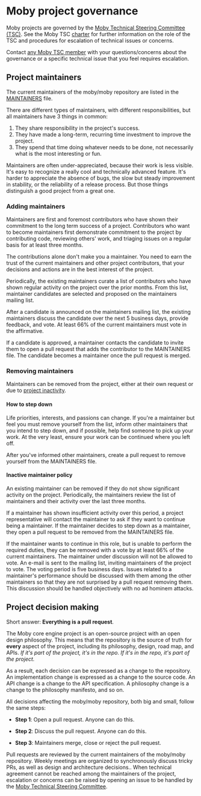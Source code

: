 # Moby project governance

Moby projects are governed by the [Moby Technical Steering Committee (TSC)](https://github.com/moby/tsc).
See the Moby TSC [charter](https://github.com/moby/tsc/blob/master/README.md) for
further information on the role of the TSC and procedures for escalation
of technical issues or concerns.

Contact [any Moby TSC member](https://github.com/moby/tsc/blob/master/MEMBERS.md) with your questions/concerns about the governance or a specific technical 
issue that you feel requires escalation.

## Project maintainers

The current maintainers of the moby/moby repository are listed in the
[MAINTAINERS](/MAINTAINERS) file.

There are different types of maintainers, with different responsibilities, but
all maintainers have 3 things in common:

 1. They share responsibility in the project's success.
 2. They have made a long-term, recurring time investment to improve the project.
 3. They spend that time doing whatever needs to be done, not necessarily what is the most interesting or fun.

Maintainers are often under-appreciated, because their work is less visible.
It's easy to recognize a really cool and technically advanced feature. It's harder
to appreciate the absence of bugs, the slow but steady improvement in stability,
or the reliability of a release process. But those things distinguish a good
project from a great one.

### Adding maintainers

Maintainers are first and foremost contributors who have shown their
commitment to the long term success of a project. Contributors who want to
become maintainers first demonstrate commitment to the project by contributing
code, reviewing others' work, and triaging issues on a regular basis for at
least three months.

The contributions alone don't make you a maintainer. You need to earn the
trust of the current maintainers and other project contributors, that your
decisions and actions are in the best interest of the project.

Periodically, the existing maintainers curate a list of contributors who have
shown regular activity on the project over the prior months. From this
list, maintainer candidates are selected and proposed on the maintainers
mailing list.

After a candidate is announced on the maintainers mailing list, the
existing maintainers discuss the candidate over the next 5 business days,
provide feedback, and vote. At least 66% of the current maintainers must
vote in the affirmative.

If a candidate is approved, a maintainer contacts the candidate to
invite them to open a pull request that adds the contributor to
the MAINTAINERS file. The candidate becomes a maintainer once the pull
request is merged.

### Removing maintainers

Maintainers can be removed from the project, either at their own request
or due to [project inactivity](#inactive-maintainer-policy).

#### How to step down

Life priorities, interests, and passions can change. If you're a maintainer but
feel you must remove yourself from the list, inform other maintainers that you
intend to step down, and if possible, help find someone to pick up your work.
At the very least, ensure your work can be continued where you left off.

After you've informed other maintainers, create a pull request to remove
yourself from the MAINTAINERS file.

#### Inactive maintainer policy

An existing maintainer can be removed if they do not show significant activity
on the project. Periodically, the maintainers review the list of maintainers
and their activity over the last three months.

If a maintainer has shown insufficient activity over this period, a project
representative will contact the maintainer to ask if they want to continue
being a maintainer. If the maintainer decides to step down as a maintainer,
they open a pull request to be removed from the MAINTAINERS file.

If the maintainer wants to continue in this role, but is unable to perform the
required duties, they can be removed with a vote by at least 66% of the current
maintainers. The maintainer under discussion will not be allowed to vote. An
e-mail is sent to the mailing list, inviting maintainers of the project to
vote. The voting period is five business days. Issues related to a maintainer's
performance should be discussed with them among the other maintainers so that
they are not surprised by a pull request removing them. This discussion should
be handled objectively with no ad hominem attacks.

## Project decision making

Short answer: **Everything is a pull request**.

The Moby core engine project is an open-source project with an open design
philosophy. This means that the repository is the source of truth for **every**
aspect of the project, including its philosophy, design, road map, and APIs.
*If it's part of the project, it's in the repo. If it's in the repo, it's part
of the project.*

As a result, each decision can be expressed as a change to the repository. An
implementation change is expressed as a change to the source code. An API
change is a change to the API specification. A philosophy change is a change
to the philosophy manifesto, and so on.

All decisions affecting the moby/moby repository, both big and small, follow
the same steps:

 * **Step 1**: Open a pull request. Anyone can do this.

 * **Step 2**: Discuss the pull request. Anyone can do this.

 * **Step 3**: Maintainers merge, close or reject the pull request.

Pull requests are reviewed by the current maintainers of the moby/moby
repository. Weekly meetings are organized to synchronously
discuss tricky PRs, as well as design and architecture decisions.. When
technical agreement cannot be reached among the maintainers of the project,
escalation or concerns can be raised by opening an issue to be handled
by the [Moby Technical Steering Committee](https://github.com/moby/tsc).
